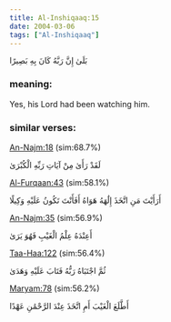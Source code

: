 ```yaml
---
title: Al-Inshiqaaq:15
date: 2004-03-06
tags: ["Al-Inshiqaaq"]
---
```

بَلَىٰ إِنَّ رَبَّهُ كَانَ بِهِ بَصِيرًا
### meaning: 
Yes, his Lord had been watching him.
### similar verses: 

[An-Najm:18](/53/18) (sim:68.7%)

لَقَدْ رَأَىٰ مِنْ آيَاتِ رَبِّهِ الْكُبْرَىٰ

[Al-Furqaan:43](/25/43) (sim:58.1%)

أَرَأَيْتَ مَنِ اتَّخَذَ إِلَٰهَهُ هَوَاهُ أَفَأَنْتَ تَكُونُ عَلَيْهِ وَكِيلًا

[An-Najm:35](/53/35) (sim:56.9%)

أَعِنْدَهُ عِلْمُ الْغَيْبِ فَهُوَ يَرَىٰ

[Taa-Haa:122](/20/122) (sim:56.4%)

ثُمَّ اجْتَبَاهُ رَبُّهُ فَتَابَ عَلَيْهِ وَهَدَىٰ

[Maryam:78](/19/78) (sim:56.2%)

أَطَّلَعَ الْغَيْبَ أَمِ اتَّخَذَ عِنْدَ الرَّحْمَٰنِ عَهْدًا
